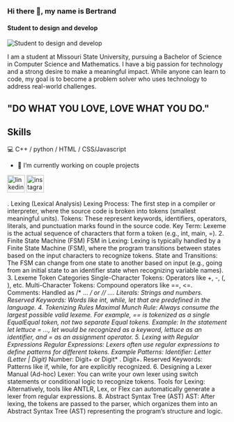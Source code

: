 ### Hi there 👋, my name is Bertrand
#### Student to design and develop
![Student to design and develop](https://media.licdn.com/dms/image/D4D16AQHMim12AgDmBQ/profile-displaybackgroundimage-shrink_350_1400/0/1687419373915?e=1721865600&v=beta&t=VQUDzHDkKE6e9FmDnJn80VRbrPTEYcia-ptnCMlQdcI)

I am a student at Missouri State University, pursuing a Bachelor of Science in Computer Science and Mathematics. I have a big passion for technology and a strong desire to make a meaningful impact. While anyone can learn to code, my goal is to become a problem solver who uses technology to address real-world challenges.
 ## "DO WHAT YOU LOVE, LOVE WHAT YOU DO."
## Skills
💻 C++ / python / HTML / CSS/Javascript

- 🔭 I’m currently working on  couple projects 


[<img src='https://cdn.jsdelivr.net/npm/simple-icons@3.0.1/icons/linkedin.svg' alt='linkedin' height='40'>](https://www.linkedin.com/in/bertrand-rusanganwa-433607276/)  [<img src='https://cdn.jsdelivr.net/npm/simple-icons@3.0.1/icons/instagram.svg' alt='instagram' height='40'>](https://www.instagram.com/bertrand_rusa/)  

. Lexing (Lexical Analysis)
Lexing Process: The first step in a compiler or interpreter, where the source code is broken into tokens (smallest meaningful units).
Tokens: These represent keywords, identifiers, operators, literals, and punctuation marks found in the source code.
Key Term: Lexeme is the actual sequence of characters that form a token (e.g., int, main, =).
2. Finite State Machine (FSM)
FSM in Lexing: Lexing is typically handled by a Finite State Machine (FSM), where the program transitions between states based on the input characters to recognize tokens.
State and Transitions: The FSM can change from one state to another based on input (e.g., going from an initial state to an identifier state when recognizing variable names).
3. Lexeme Token Categories
Single-Character Tokens: Operators like +, -, (, ), etc.
Multi-Character Tokens: Compound operators like ==, <=.
Comments: Handled as /* ... */ or // ....
Literals: Strings and numbers.
Reserved Keywords: Words like int, while, let that are predefined in the language.
4. Tokenizing Rules
Maximal Munch Rule: Always consume the largest possible valid lexeme. For example, == is tokenized as a single EqualEqual token, not two separate Equal tokens.
Example: In the statement let lettuce = ..., let would be recognized as a keyword, lettuce as an identifier, and = as an assignment operator.
5. Lexing with Regular Expressions
Regular Expressions: Lexers often use regular expressions to define patterns for different tokens.
Example Patterns:
Identifier: Letter (Letter | Digit)*
Number: Digit+ or Digit* . Digit+.
Reserved Keywords: Patterns like if, while, for are explicitly recognized.
6. Designing a Lexer
Manual (Ad-hoc) Lexer: You can write your own lexer using switch statements or conditional logic to recognize tokens.
Tools for Lexing: Alternatively, tools like ANTLR, Lex, or Flex can automatically generate a lexer from regular expressions.
8. Abstract Syntax Tree (AST)
AST: After lexing, the tokens are passed to the parser, which organizes them into an Abstract Syntax Tree (AST) representing the program’s structure and logic.
